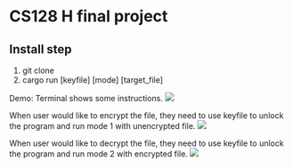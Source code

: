 # CS128 H final project

## Install step
1. git clone
2. cargo run [keyfile] [mode] [target_file]

Demo:
Terminal shows some instructions.
![](https://i.imgur.com/8K6BPBo.jpg)

When user would like to encrypt the file, they need to use keyfile to unlock the program and run mode 1 with unencrypted file.
![](https://i.imgur.com/dgaJ9QK.jpg)

When user would like to decrypt the file, they need to use keyfile to unlock the program and run mode 2 with encrypted file.
![](https://i.imgur.com/gKsm6GR.jpg)

